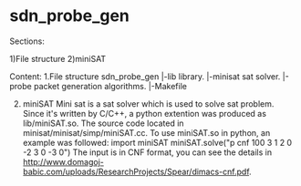 # sdn_probe_gen
Sections:

1)File structure
2)miniSAT



Content:
1.File structure
sdn_probe_gen
|-lib           library.
|-minisat       sat solver.
|-probe         packet generation algorithms.
|-Makefile


2. miniSAT
Mini sat is a sat solver which is used to solve sat problem. Since it's written by C/C++, a python extention was produced as lib/miniSAT.so. The source code located in minisat/minisat/simp/miniSAT.cc. To use miniSAT.so in python, an example was followed:
    import miniSAT
    miniSAT.solve("p cnf 100 3 1 2 0 -2 3 0 -3 0")
The input is in CNF format, you can see the details in http://www.domagoj-babic.com/uploads/ResearchProjects/Spear/dimacs-cnf.pdf.


